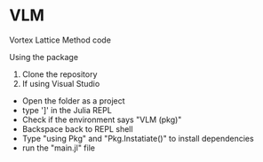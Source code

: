 # VLM
Vortex Lattice Method code

Using the package

1. Clone the repository
2. If using Visual Studio 
  - Open the folder as a project
  - type ']' in the Julia REPL
  - Check if the environment says "VLM (pkg)"
  - Backspace back to REPL shell 
  - Type "using Pkg" and "Pkg.Instatiate()" to install dependencies
  - run the "main.jl" file
